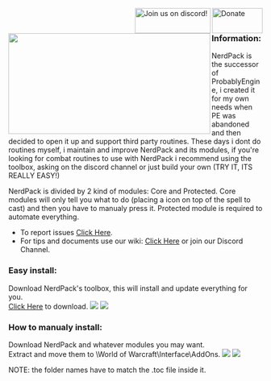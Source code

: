 <a href="http://goo.gl/yrctPO"><img src="https://github.com/MrTheSoulz/NerdPack/blob/master/docs/paypal.png?raw=true" alt="Donate" width="100" height="50" align = "right" /></a>
<a href="https://discordapp.com/invite/XtSZbjM"><img src="http://i.imgur.com/fzomMAr.png" alt="Join us on discord!" width="150" height="50" align = "right" /></a>  
<img src="https://github.com/MrTheSoulz/NerdPack/blob/master/docs/NEPlogo.png?raw=true" width="400" height="200" align = "left" /></a>  
  
### Information:
NerdPack is the successor of ProbablyEngine, i created it for my own needs when PE was abandoned and then decided to open it up and support third party routines.
These days i dont do routines myself, i maintain and improve NerdPack and its modules, if you're looking for combat routines to use with NerdPack i recommend using the toolbox, asking on the discord channel or just build your own (TRY IT, ITS REALLY EASY!)

NerdPack is divided by 2 kind of modules: Core and Protected.
Core modules will only tell you what to do (placing a icon on top of the spell to cast) and then you have to manualy press it.
Protected module is required to automate everything.
* To report issues [Click Here](https://github.com/MrTheSoulz/NerdPack/issues).
* For tips and documents use our wiki: [Click Here](https://github.com/MrTheSoulz/NerdPack/wiki) or join our Discord Channel.

### Easy install:
Download NerdPack's toolbox, this will install and update everything for you.  
[Click Here](https://github.com/MrTheSoulz/NerdPack-Tool/raw/master/NeP-ToolBox_Release.zip) to download.
![](https://github.com/MrTheSoulz/NerdPack/blob/master/docs/ToolBox_Show1.png?raw=true)
![](https://github.com/MrTheSoulz/NerdPack/blob/master/docs/ToolBox_Show2.png?raw=true)

### How to manualy install:
Download NerdPack and whatever modules you may want.  
Extract and move them to \World of Warcraft\Interface\AddOns\.
![](https://github.com/MrTheSoulz/NerdPack/blob/master/docs/Manual_Show1.png?raw=true)
![](https://github.com/MrTheSoulz/NerdPack/blob/master/docs/Manual_Show2.png?raw=true)

NOTE: the folder names have to match the .toc file inside it.
